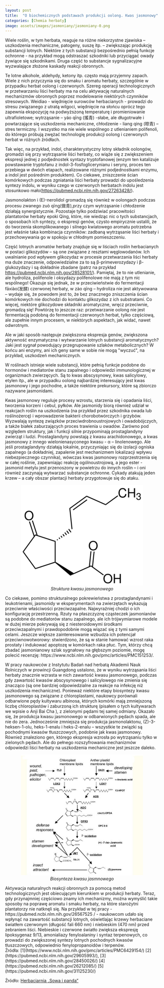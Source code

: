 ```yaml
---
layout: post
title:  "O biochemicznych podstawach produkcji oolong. Kwas jasmonowy"
categories: [Chemia herbaty]
image: assets/images/jasmoniany/jasmoniany-0.png
---
```

Wiele roślin, w tym herbata, reaguje na różne niekorzystne zjawiska – uszkodzenia mechaniczne, patogeny, suszę itp. – zwiększając produkcję substancji lotnych. Niektóre z tych substancji bezpośrednio pełnią funkcje ochronne - na przykład mogą odstraszać szkodniki lub przyciągać owady żywiące się szkodnikami. Druga część to substancje sygnalizacyjne wyzwalające złożone kaskady reakcji obronnych.

Te lotne alkohole, aldehydy, ketony itp. często mają przyjemny zapach. Wiele z nich przyczynia się do smaku i aromatu herbaty, szczególnie w przypadku herbat oolong i czerwonych. Szereg operacji technologicznych w przetwarzaniu liści herbaty ma na celu aktywację naturalnych mechanizmów obronnych poprzez modelowanie niektórych czynników stresowych. Weidiao - więdnięcie surowców herbacianych - prowadzi do stresu związanego z utratą wilgoci, więdnięcie na słońcu oprócz tego zapewnia ekspozycję na podwyższoną temperaturę i promieniowanie ultrafioletowe; wytrząsanie – yáo qīng (搖青) -słabe, ale długotrwałe i powtarzające się uszkodzenia mechaniczne, chłodzenie - liang qing (晾青) – stres termiczny. I wszystko ma nie wiele wspólnego z utlenianiem polifenoli, do którego próbują zwężać technologię produkcji oolong i czerwonych herbat w różnych źródłach.

Tak więc, na przykład, indol, charakterystyczny lotny składnik oolongów, gromadzi się przy  wytrząsanie liści herbaty, co wiąże się z zwiększeniem ekspresji jednej z podjednostek syntazy tryptofanowej (enzym ten katalizuje powstawanie tryptofanu z indol-3-fosfoglicerynianu i seryny, proces ten przebiega w dwóch etapach, realizowane różnymi podjednostkami enzymu, a indol jest pośrednim produktem). Co ciekawe, zniszczenie ścian komórkowych podczas zgniatania liści herbaty prowadzi do upośledzenia syntezy indolu, w wyniku czego w czerwonych herbatach indolu jest stosunkowo mało(https://pubmed.ncbi.nlm.nih.gov/27263428/).

Jasmonolakton i (E)-nerolidol gromadzą się również w oolongach podczas procesu zwanego zuò qīng(做青),przy czym wytrząsanie i chłodzenie działają synergistycznie. Pozostaje tylko podziwiać pracowitości plantatorów herbaty epoki Qing, które, nie wiedząc nic o tych substancjach, o sposobach ich syntezy, o ekspresji genów, czysto empirycznie ustalili, że do tworzenia skomplikowanego i silnego kwiatowego aromatu potrzebna jest właśnie taka kombinacja czynników: zadbaną wytrząsanie liści herbaty i przechowywania go w spokoju w chłodnym pomieszczeniu.

Część lotnych aromatów herbaty znajduje się w liściach roślin herbacianych w postaci glikozydów – są one związane z resztami węglowodanów. Ich uwalnianie pod wpływem glikozydaz w procesie przetwarzania liści herbaty ma duże znaczenie, odpowiedzialne za to są β-primeverozydazy i β-glukozydazy i są dokładnie zbadane (patrz na przykład https://pubmed.ncbi.nlm.nih.gov/28528101/). Pamiętaj, że to nie utlenianie, ale hydroliza, polifenole i oksydazy polifenolowe nie mają z tym nic wspólnego! Okazuje się jednak, że w przeciwieństwie do fermentacji fāxiào(发酵) czerwonej herbaty, w zào qīng – hydroliza nie jest aktywowana – wydaje się, że powodem jest to, że bez znacznego zniszczenia ścian komórkowych nie dochodzi do kontaktu glikozydaz z ich substratami. Co więcej, niektóre glikozydowe składniki aromatyczne, wręcz przeciwnie, gromadzą się! Powtórzę to jeszcze raz: przetwarzanie oolong nie jest fermentacją podobną do fermentacji czerwonych herbat, tylko częściową, ale zupełnie innym procesem, w niektórych aspektach, jak widać, nawet odwrotnym.

Ale w jaki sposób następuje zwiększona ekspresja genów, zwiększona aktywność enzymatyczna i wytwarzanie lotnych substancji aromatycznych? Jaki jest sygnał powodujący przegrupowanie szlaków metabolicznych? W końcu ani enzymy, ani ich geny same w sobie nie mogą "wyczuć", na przykład, uszkodzeń mechanicznych.

W roślinach istnieje wiele substancji, które pełnią funkcje podobne do hormonów i mediatorów stanu zapalnego i odpowiedzi immunologicznej w organizmach zwierzęcych. Są to kwas abscysynowy, kwas salicylowy, etylen itp., ale w przypadku oolong najbardziej interesujący jest kwas jasmonowy i jego pochodne, a także niektóre prekursory, które są zbiorczo nazywane jasmonidami.

Kwas jasmonowy reguluje procesy wzrostu, starzenia się i opadania liści, tworzenia korzeni i cebul, pyłków. Ale jasmonidy biorą również udział w reakcjach roślin na uszkodzenia (na przykład przez szkodnika owada lub roślinożercę) i wprowadzenie bakterii chorobotwórczych i grzybów. Wyzwalają syntezę związków przeciwdrobnoustrojowych i owadobójczych, a także białek zaburzających proces trawienia u owadów. Zarówno pod względem struktury, jak i funkcji silnie przypominają prostaglandyny zwierząt i ludzi. Prostaglandyny powstają z kwasu arachidonowego, a kwas jasmonowy z innego wielonienasyconego kwasu - α – linolenowego. Ale jeśli prostaglandyny działają lokalnie, przyczyniając się do izolacji ogniska zapalnego (a dokładniej, zapalenie jest mechanizmem lokalizacji wpływu niebezpiecznego czynnika), wówczas kwas jasmonowy rozprzestrzenia się w całej roślinie, zapewniając reakcję ogólnoustrojową, a jego ester - jasmonid metylu jest przenoszony w powietrzu do innych roślin – i oni również zaczynają wytwarzać substancje ochronne. Cykady atakują jeden krzew – a cały obszar plantacji herbaty przygotowuje się do ataku.

<p align="center">
  <img alt="kwas_jasmonowy" src="/assets/images/jasmoniany/jasmoniany-0.png" width="400">
  <br>
    <em><i>Struktura kwasu jasmonowego </i></em>
</p>
Co ciekawe, pomimo strukturalnego pokrewieństwa z prostaglandynami i leukotrienami, jasmonidy w eksperymentach na zwierzętach wykazują przeciwnie właściwości przeciwzapalne. Najwyraźniej chodzi o ich konfigurację przestrzenną. Rzuty na płaszczyznę cząsteczek jasmonianów są podobne do mediatorów stanu zapalnego, ale ich trójwymiarowe modele w dużej mierze pokrywają się z niesteroidowymi środkami przeciwzapalnymi i prawdopodobnie mogą wiązać się z tymi samymi celami. Jeszcze większe zainteresowanie wzbudza ich potencjał przeciwnowotworowy: stwierdzono, że są w stanie hamować wzrost raka prostaty i indukować apoptozę w komórkach raka płuc. Tym, którzy chcą zbadać jasmonianowy szlak sygnałowy na głębszym poziomie, mogę polecić recenzję: https://www.ncbi.nlm.nih.gov/pmc/articles/PMC151253/.

W pracy naukowców z Instytutu Badań nad herbatą Akademii Nauk Rolniczych w prowincji Guangdong ustalono, że w wyniku wytrząsania liści herbaty znacznie wzrasta w nich zawartość kwasu jasmonowego, podczas gdy zawartość kwasów abscysynowego i salicylowego nie zmienia się znacząco (są one bardziej odpowiedzialne za reakcje na infekcję niż uszkodzenia mechaniczne). Ponieważ niektóre etapy biosyntezy kwasu jasmonowego są związane z chloroplastami, naukowcy porównali odbarwione pędy kultywaru albinosa, których komórki mają zmniejszoną liczbę chloroplastów i zaburzoną ich strukturę (pisałem o tych kultywarach we wpisie o Anji Bai Cha ), z zielonymi pędami tej samej odmiany. Okazało się, że produkcja kwasu jasmonowego w odbarwionych pędach spada, ale nie do zera. Jednocześnie zmniejsza się produkcja jasmonolaktonu, (Z)-3-heksen-1-olu, heks-1-enalu i heks-2-enalu – wszystkie te związki są pochodnymi kwasów tłuszczowych, podobnie jak kwas jasmonowy. Również znaleziono gen, którego ekspresja wzrosła po wytrząsaniu tylko w zielonych pędach. Ale do pełnego rozszyfrowania mechanizmów odpowiedzi liści herbaty na uszkodzenia mechaniczne jest jeszcze daleko.
<p align="center">
  <img alt="kwas_jasmonowy" src="/assets/images/jasmoniany/jasmoniany-1.jpg" width="400">
  <br>
    <em><i>Biosynteza kwasu jasmnowego </i></em>
</p>
Aktywacja naturalnych reakcji obronnych za pomocą metod technologicznych jest obiecującym kierunkiem w produkcji herbaty. Teraz, gdy przynajmniej częściowo znamy ich mechanizmy, można wymyślić takie sposoby na poprawę aromatu i smaku herbaty, na które starożytni plantatorzy nie natknęli się. Na przykład w tej pracy - https://pubmed.ncbi.nlm.nih.gov/26567525 / - naukowcom udało się wpłynąć na zawartość substancji lotnych, oświetlając krzewy herbaciane światłem czerwonym (długość fali 660 nm) i niebieskim (470 nm) przed zebraniem liści. Niebieskie i czerwone światło zwiększa ekspresję lipoksygenaz 9/13, amonialiazy fenyloalaniny i syntaz terpenowych, co prowadzi do zwiększonej syntezy lotnych pochodnych kwasów tłuszczowych, odpowiednio fenylopropanoidów i terpenów.
<br>
Źródła: 
[1](https://www.ncbi.nlm.nih.gov/pmc/articles/PMC6429154/)
[2](https://pubmed.ncbi.nlm.nih.gov/29605993/), [3](https://pubmed.ncbi.nlm.nih.gov/28450026/)
[4](https://pubmed.ncbi.nlm.nih.gov/26212085/)
[5](https://pubmed.ncbi.nlm.nih.gov/31125230/)


Źródło: [Herbaciarnia „Sowa i panda”](https://vk.com/club47905050)
